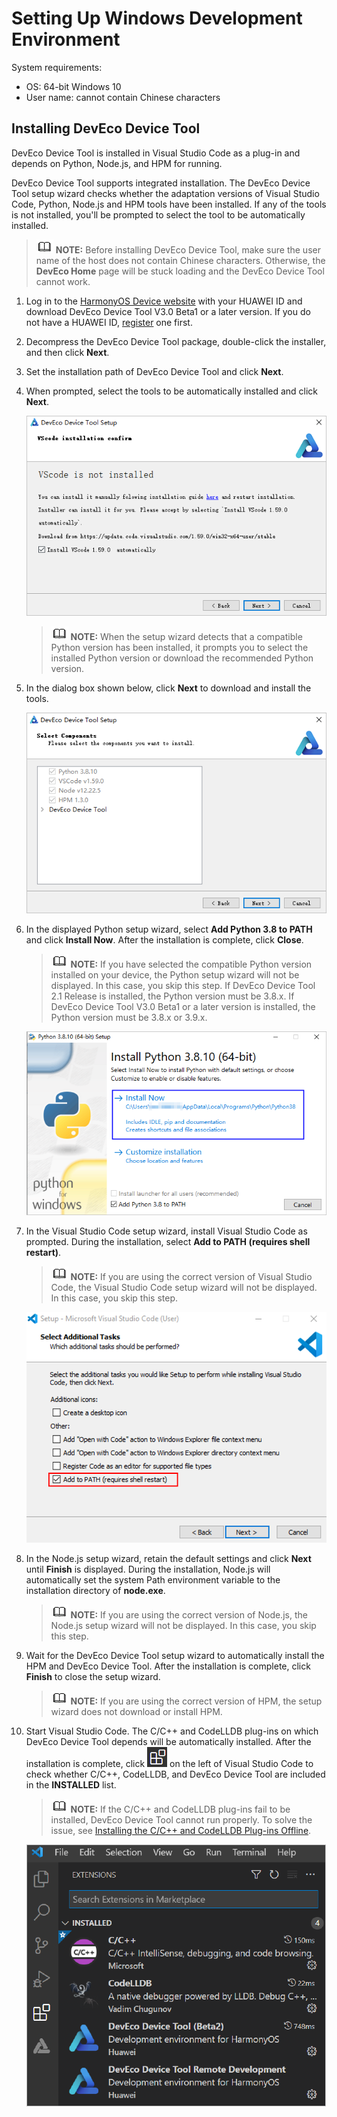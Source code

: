 # Setting Up Windows Development Environment<a name="EN-US_TOPIC_0000001216018805"></a>

System requirements:

-   OS: 64-bit Windows 10
-   User name: cannot contain Chinese characters

## Installing DevEco Device Tool<a name="en-us_topic_0000001058091994_section10761564496"></a>

DevEco Device Tool is installed in Visual Studio Code as a plug-in and depends on Python, Node.js, and HPM for running.

DevEco Device Tool supports integrated installation. The DevEco Device Tool setup wizard checks whether the adaptation versions of Visual Studio Code, Python, Node.js and HPM tools have been installed. If any of the tools is not installed, you'll be prompted to select the tool to be automatically installed.

>![](../public_sys-resources/icon-note.gif) **NOTE:** 
>Before installing DevEco Device Tool, make sure the user name of the host does not contain Chinese characters. Otherwise, the  **DevEco Home**  page will be stuck loading and the DevEco Device Tool cannot work.

1.  Log in to the  [HarmonyOS Device website](https://device.harmonyos.com/cn/ide#download_beta)  with your HUAWEI ID and download DevEco Device Tool V3.0 Beta1 or a later version. If you do not have a HUAWEI ID,  [register](https://developer.huawei.com/consumer/en/doc/start/registration-and-verification-0000001053628148)  one first.
2.  Decompress the DevEco Device Tool package, double-click the installer, and then click  **Next**.
3.  Set the installation path of DevEco Device Tool and click  **Next**.
4.  When prompted, select the tools to be automatically installed and click  **Next**.

    ![](figures/snap28.png)

    >![](../public_sys-resources/icon-note.gif) **NOTE:** 
    >When the setup wizard detects that a compatible Python version has been installed, it prompts you to select the installed Python version or download the recommended Python version.

5.  In the dialog box shown below, click  **Next**  to download and install the tools.

    ![](figures/snap8.png)

6.  In the displayed Python setup wizard, select  **Add Python 3.8 to PATH**  and click  **Install Now**. After the installation is complete, click  **Close**.

    >![](../public_sys-resources/icon-note.gif) **NOTE:** 
    >If you have selected the compatible Python version installed on your device, the Python setup wizard will not be displayed. In this case, you skip this step.
    >If DevEco Device Tool 2.1 Release is installed, the Python version must be 3.8.x. If DevEco Device Tool V3.0 Beta1 or a later version is installed, the Python version must be 3.8.x or 3.9.x.

    ![](figures/snap34.png)

7.  In the Visual Studio Code setup wizard, install Visual Studio Code as prompted. During the installation, select  **Add to PATH \(requires shell restart\)**.

    >![](../public_sys-resources/icon-note.gif) **NOTE:** 
    >If you are using the correct version of Visual Studio Code, the Visual Studio Code setup wizard will not be displayed. In this case, you skip this step.

    ![](figures/snap33.png)

8.  In the Node.js setup wizard, retain the default settings and click  **Next**  until  **Finish**  is displayed. During the installation, Node.js will automatically set the system Path environment variable to the installation directory of  **node.exe**.

    >![](../public_sys-resources/icon-note.gif) **NOTE:** 
    >If you are using the correct version of Node.js, the Node.js setup wizard will not be displayed. In this case, you skip this step.

9.  Wait for the DevEco Device Tool setup wizard to automatically install the HPM and DevEco Device Tool. After the installation is complete, click  **Finish**  to close the setup wizard.

    >![](../public_sys-resources/icon-note.gif) **NOTE:** 
    >If you are using the correct version of HPM, the setup wizard does not download or install HPM.

10. Start Visual Studio Code. The C/C++ and CodeLLDB plug-ins on which DevEco Device Tool depends will be automatically installed. After the installation is complete, click  ![](figures/button.png)  on the left of Visual Studio Code to check whether C/C++, CodeLLDB, and DevEco Device Tool are included in the  **INSTALLED**  list.

    >![](../public_sys-resources/icon-note.gif) **NOTE:** 
    >If the C/C++ and CodeLLDB plug-ins fail to be installed, DevEco Device Tool cannot run properly. To solve the issue, see  [Installing the C/C++ and CodeLLDB Plug-ins Offline](https://device.harmonyos.com/en/docs/ide/user-guides/offline_plugin_install-0000001074376846).

    ![](figures/deveco-device-tool-install-sucessful.png)


